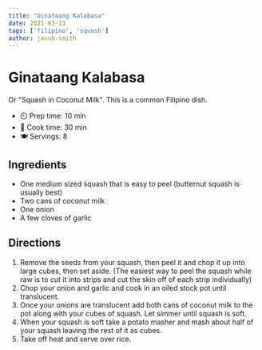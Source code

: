```yaml
---
title: "Ginataang Kalabasa"
date: 2021-03-13
tags: ['filipino', 'squash']
author: jacob-smith
---
```


# Ginataang Kalabasa

Or "Squash in Coconut Milk". This is a common Filipino dish.

- ⏲️ Prep time: 10 min
- 🍳 Cook time: 30 min
- 🍽️ Servings: 8

## Ingredients

- One medium sized squash that is easy to peel (butternut squash is usually best)
- Two cans of coconut milk
- One onion
- A few cloves of garlic

## Directions

1. Remove the seeds from your squash, then peel it and chop it up into large cubes, then set aside. (The easiest way to peel the squash while raw is to cut it into strips and cut the skin off of each strip individually)
2. Chop your onion and garlic and cook in an oiled stock pot until translucent.
3. Once your onions are translucent add both cans of coconut milk to the pot along with your cubes of squash. Let simmer until squash is soft.
4. When your squash is soft take a potato masher and mash about half of your squash leaving the rest of it as cubes.
5. Take off heat and serve over rice.
